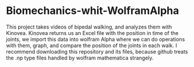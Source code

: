 # Biomechanics-whit-WolframAlpha
This project takes videos of bipedal walking, and analyzes them with Kinovea. Kinovea returns us an Excel file with the position in time of the joints, we import this data into wolfram Alpha where we can do operations with them, graph, and compare the position of the joints in each walk.
I recommend downloading this repository and its files, because github treats the .np type files handled by wolfram mathematica strangely.
